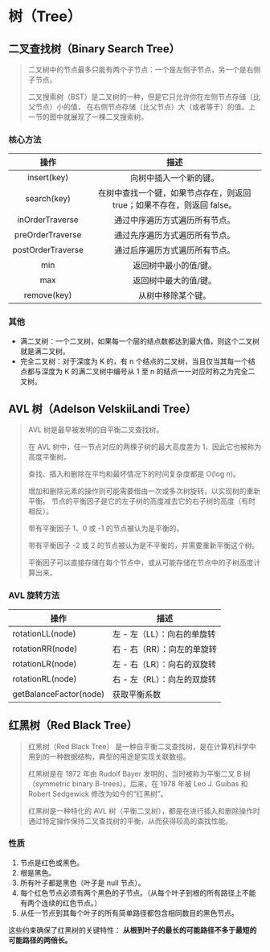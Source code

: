 # 树（Tree）

## 二叉查找树（Binary Search Tree）

> 二叉树中的节点最多只能有两个子节点：一个是左侧子节点，另一个是右侧子节点。
>
> 二叉搜索树（BST）是二叉树的一种，但是它只允许你在左侧节点存储（比父节点）小的值， 在右侧节点存储（比父节点）大（或者等于）的值。上一节的图中就展现了一棵二叉搜索树。

### 核心方法

|       操作        |                                  描述                                   |
| :---------------: | :---------------------------------------------------------------------: |
|    insert(key)    |                         向树中插入一个新的键。                          |
|    search(key)    | 在树中查找一个键，如果节点存在，则返回 true；如果不存在，则返回 false。 |
|  inOrderTraverse  |                     通过中序遍历方式遍历所有节点。                      |
| preOrderTraverse  |                     通过先序遍历方式遍历所有节点。                      |
| postOrderTraverse |                     通过后序遍历方式遍历所有节点。                      |
|        min        |                          返回树中最小的值/键。                          |
|        max        |                          返回树中最大的值/键。                          |
|    remove(key)    |                           从树中移除某个键。                            |

### 其他

-   满二叉树：一个二叉树，如果每一个层的结点数都达到最大值，则这个二叉树就是满二叉树。
-   完全二叉树：对于深度为 K 的，有 n 个结点的二叉树，当且仅当其每一个结点都与深度为 K 的满二叉树中编号从 1 至 n 的结点一一对应时称之为完全二叉树。

## AVL 树（Adelson VelskiiLandi Tree）

> AVL 树是最早被发明的自平衡二叉查找树。
>
> 在 AVL 树中，任一节点对应的两棵子树的最大高度差为 1，因此它也被称为高度平衡树。
>
> 查找、插入和删除在平均和最坏情况下的时间复杂度都是 O(log n)。
>
> 增加和删除元素的操作则可能需要借由一次或多次树旋转，以实现树的重新平衡。
> 节点的平衡因子是它的左子树的高度减去它的右子树的高度（有时相反）。
>
> 带有平衡因子 1、0 或 -1 的节点被认为是平衡的。
>
> 带有平衡因子 -2 或 2 的节点被认为是不平衡的，并需要重新平衡这个树。
>
> 平衡因子可以直接存储在每个节点中，或从可能存储在节点中的子树高度计算出来。

### AVL 旋转方法

| 操作                   | 描述                        |
| ---------------------- | --------------------------- |
| rotationLL(node)       | 左 - 左（LL）：向右的单旋转 |
| rotationRR(node)       | 右 - 右（RR）：向左的单旋转 |
| rotationLR(node)       | 左 - 右（LR）：向右的双旋转 |
| rotationRL(node)       | 右 - 左（RL）：向左的双旋转 |
| getBalanceFactor(node) | 获取平衡系数                |

## 红黑树（Red Black Tree）

> 红黑树（Red Black Tree） 是一种自平衡二叉查找树，是在计算机科学中用到的一种数据结构，典型的用途是实现关联数组。
>
> 红黑树是在 1972 年由 Rudolf Bayer 发明的，当时被称为平衡二叉 B 树（symmetric binary B-trees）。后来，在 1978 年被 Leo J. Guibas 和 Robert Sedgewick 修改为如今的“红黑树”。
>
> 红黑树是一种特化的 AVL 树（平衡二叉树），都是在进行插入和删除操作时通过特定操作保持二叉查找树的平衡，从而获得较高的查找性能。

### 性质

1. 节点是红色或黑色。
2. 根是黑色。
3. 所有叶子都是黑色（叶子是 null 节点）。
4. 每个红色节点必须有两个黑色的子节点。（从每个叶子到根的所有路径上不能有两个连续的红色节点。）
5. 从任一节点到其每个叶子的所有简单路径都包含相同数目的黑色节点。

这些约束确保了红黑树的关键特性： **从根到叶子的最长的可能路径不多于最短的可能路径的两倍长。**
